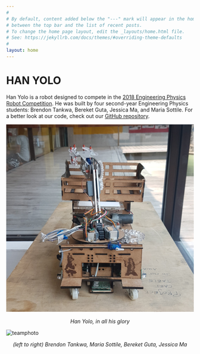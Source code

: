 ```yaml
---
#
# By default, content added below the "---" mark will appear in the home page
# between the top bar and the list of recent posts.
# To change the home page layout, edit the _layouts/home.html file.
# See: https://jekyllrb.com/docs/themes/#overriding-theme-defaults
#
layout: home
---
```

# HAN YOLO

Han Yolo is a robot designed to compete in the [2018 Engineering Physics Robot Competition](https://projectlab.engphys.ubc.ca/enph253_2018/competition-2018/). He was built by four second-year Engineering Physics students: Brendon Tankwa, Bereket Guta, Jessica Ma, and Maria Sottile. For a better look at our code, check out our [GitHub repository](https://github.com/hanyolo-shootsfirst/hanyolo).

![han yolo, in his entirety](/assets/hanyolo.jpg)



<p align="center"><em>Han Yolo, in all his glory</em></p>

![teamphoto](/assets/frontpage.jpg)

<p align="center"><em>(left to right) Brendon Tankwa, Maria Sottile, Bereket Guta, Jessica Ma</em></p>

